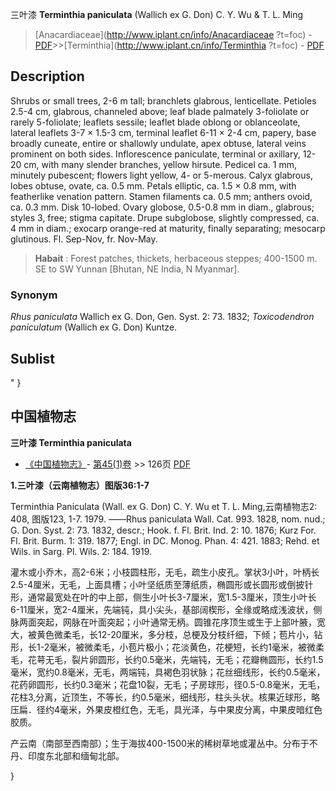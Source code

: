 三叶漆 **Terminthia paniculata** (Wallich ex G. Don) C. Y. Wu & T. L. Ming

> [Anacardiaceae](http://www.iplant.cn/info/Anacardiaceae ?t=foc) - [PDF](http://iplant.cn/foc/pdf/Anacardiaceae.pdf)>>[Terminthia](http://www.iplant.cn/info/Terminthia ?t=foc) - [PDF](http://www.iplant.cn/foc/pdf/Terminthia.pdf)

## Description

Shrubs or small trees, 2-6 m tall; branchlets glabrous, lenticellate. Petioles 2.5-4 cm, glabrous, channeled above; leaf blade palmately 3-foliolate or rarely 5-foliolate; leaflets sessile; leaflet blade oblong or oblanceolate, lateral leaflets 3-7 × 1.5-3 cm, terminal leaflet 6-11 × 2-4 cm, papery, base broadly cuneate, entire or shallowly undulate, apex obtuse, lateral veins prominent on both sides. Inflorescence paniculate, terminal or axillary, 12-20 cm, with many slender branches, yellow hirsute. Pedicel ca. 1 mm, minutely pubescent; flowers light yellow, 4- or 5-merous. Calyx glabrous, lobes obtuse, ovate, ca. 0.5 mm. Petals elliptic, ca. 1.5 × 0.8 mm, with featherlike venation pattern. Stamen filaments ca. 0.5 mm; anthers ovoid, ca. 0.3 mm. Disk 10-lobed. Ovary globose, 0.5-0.8 mm in diam., glabrous; styles 3, free; stigma capitate. Drupe subglobose, slightly compressed, ca. 4 mm in diam.; exocarp orange-red at maturity, finally separating; mesocarp glutinous. Fl. Sep-Nov, fr. Nov-May.

> **Habait** : 
> Forest patches, thickets, herbaceous steppes; 400-1500 m. SE to SW Yunnan [Bhutan, NE India, N Myanmar].

### Synonym
*Rhus paniculata* Wallich ex G. Don, Gen. Syst. 2: 73. 1832; *Toxicodendron paniculatum* (Wallich ex G. Don) Kuntze.

## Sublist
"
}
## 中国植物志

**三叶漆 Terminthia paniculata**

* [《中国植物志》](http://www.iplant.cn/frps)- [第45(1)卷](http://www.iplant.cn/frps/vol/45(1)) >> 126页 [PDF](http://www.iplant.cn/frps/pdf/45(1)/126.PDF)

**1.三叶漆（云南植物志）图版36:1-7**

Terminthia Paniculata (Wall. ex G. Don) C. Y. Wu et T. L. Ming,云南植物志2: 408, 图版123, 1-7. 1979. ——Rhus paniculata Wall. Cat. 993. 1828, nom. nud.; G. Don. Syst. 2: 73. 1832, descr.; Hook. f. Fl. Brit. Ind. 2: 10. 1876; Kurz For. Fl. Brit. Burm. 1: 319. 1877; Engl. in DC. Monog. Phan. 4: 421. 1883; Rehd. et Wils. in Sarg. Pl. Wils. 2: 184. 1919.

灌木或小乔木，高2-6米；小枝圆柱形，无毛，疏生小皮孔。掌状3小叶，叶柄长2.5-4厘米，无毛，上面具槽；小叶坚纸质至薄纸质，椭圆形或长圆形或倒披针形，通常最宽处在叶的中上部，侧生小叶长3-7厘米，宽1.5-3厘米，顶生小叶长6-11厘米，宽2-4厘米，先端钝，具小尖头，基部阔楔形，全缘或略成浅波状，侧脉两面突起，网脉在叶面突起；小叶通常无柄。圆锥花序顶生或生于上部叶腋，宽大，被黄色微柔毛，长12-20厘米，多分枝，总梗及分枝纤细，下倾；苞片小，钻形，长1-2毫米，被微柔毛，小苞片极小；花淡黄色，花梗短，长约1毫米，被微柔毛，花萼无毛，裂片卵圆形，长约0.5毫米，先端钝，无毛；花瓣椭圆形，长约1.5毫米，宽约0.8毫米，无毛，两端钝，具褐色羽状脉；花丝细线形，长约0.5毫米，花药卵圆形，长约0.3毫米；花盘10裂，无毛；子房球形，径0.5-0.8毫米，无毛，花柱3,分离，近顶生，不等长，约0.5毫米，细线形，柱头头状。核果近球形，略压扁．径约4毫米，外果皮橙红色，无毛，具光泽，与中果皮分离，中果皮暗红色胶质。

产云南（南部至西南部）；生于海拔400-1500米的稀树草地或灌丛中。分布于不丹、印度东北部和缅甸北部。

}